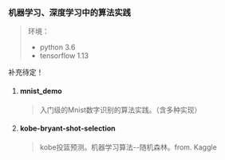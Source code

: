 ### 机器学习、深度学习中的算法实践

> 环境：
>
> - python 3.6
> - tensorflow 1.13

补充待定！

1. #### mnist_demo

   > 入门级的Mnist数字识别的算法实践。（含多种实现）

2. #### kobe-bryant-shot-selection

   > kobe投篮预测。机器学习算法--随机森林。from. Kaggle

